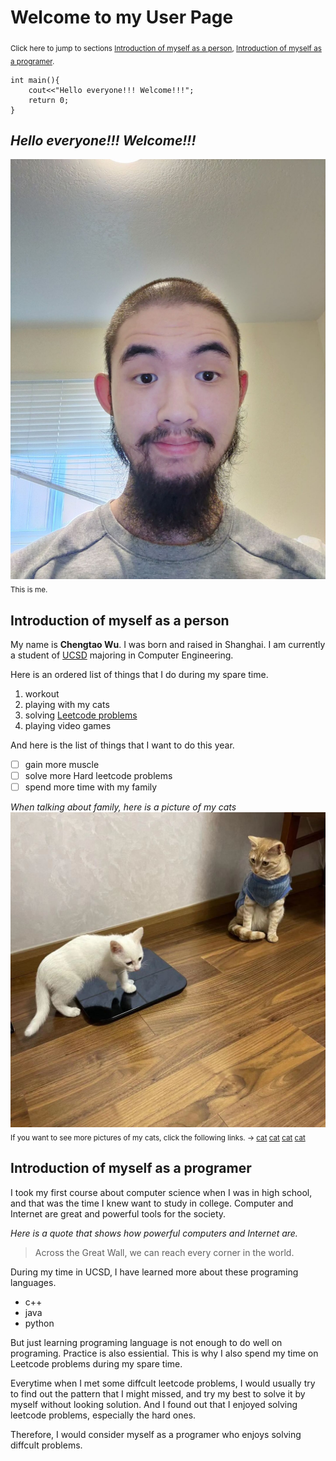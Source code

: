 # Welcome to my User Page

<sub>Click here to jump to sections [Introduction of myself as a person](#introduction-of-myself-as-a-person), [Introduction of myself as a programer](#introduction-of-myself-as-a-programer).

```
int main(){
    cout<<"Hello everyone!!! Welcome!!!";
    return 0;
}
```
## ***Hello everyone!!! Welcome!!!*** 
![Image](Chengtao-Wu.jpg)
<sub> This is me.

## Introduction of myself as a person
My name is **Chengtao Wu**. I was born and raised in Shanghai. I am currently a student of [UCSD](https://ucsd.edu/) majoring in Computer Engineering. 

Here is an ordered list of things that I do during my spare time.
   1. workout
   2. playing with my cats
   3. solving [Leetcode problems](https://leetcode.com/problems/)
   4. playing video games

And here is the list of things that I want to do this year.
- [ ] gain more muscle
- [ ] solve more Hard leetcode problems
- [ ] spend more time with my family

*When talking about family, here is a picture of my cats*
![Image](2.jpg)
<sub> If you want to see more pictures of my cats, click the following links. -> [cat](1.jpg) [cat](3.jpg) [cat](4.jpg) [cat](5.jpg) 


## Introduction of myself as a programer

I took my first course about computer science when I was in high school, and that was the time I knew want to study in college. Computer and Internet are great and powerful tools for the society.

*Here is a quote that shows how powerful computers and Internet are.*
> Across the Great Wall, we can reach every corner in the world.


During my time in UCSD, I have learned more about these programing languages.
* c++
* java
* python

But just learning programing language is not enough to do well on programing. Practice is also essiential. This is why I also spend my time on Leetcode problems during my spare time. 

Everytime when I met some diffcult leetcode problems, I would usually try to find out the pattern that I might missed, and try my best to solve it by myself without looking solution. And I found out that I enjoyed solving leetcode problems, especially the hard ones. 

Therefore, I would consider myself as a programer who enjoys solving diffcult problems.



